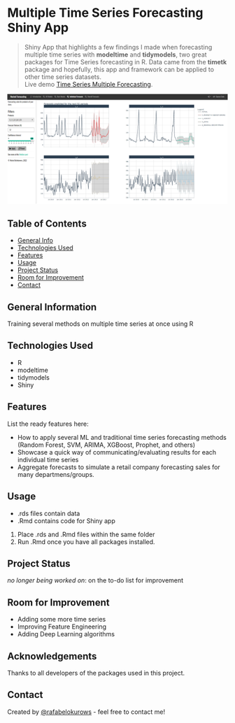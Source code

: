 # Multiple Time Series Forecasting Shiny App
> Shiny App that highlights a few findings I made when forecasting multiple time series with **modeltime** and **tidymodels**, two great packages for Time Series forecasting in R. Data came from the **timetk** package and hopefully, this app and framework can be applied to other time series datasets.  
> Live demo [Time Series Multiple Forecasting](https://rafabelokurows.shinyapps.io/TimeSeriesPrediction/?_ga=2.257207563.1444425787.1641832992-1085722634.1641321539).
<img src="https://github.com/rafabelokurows/TimeSeriesForecastingApp/blob/master/forecasting.png">

## Table of Contents
* [General Info](#general-information)
* [Technologies Used](#technologies-used)
* [Features](#features)
* [Usage](#usage)
* [Project Status](#project-status)
* [Room for Improvement](#room-for-improvement)
* [Contact](#contact)
<!--* [Screenshots](#screenshots)-->
<!--* [Setup](#setup)-->
## General Information
Training several methods on multiple time series at once using R

## Technologies Used
- R
- modeltime
- tidymodels
- Shiny

## Features
List the ready features here:
- How to apply several ML and traditional time series forecasting methods (Random Forest, SVM, ARIMA, XGBoost, Prophet, and others)
- Showcase a quick way of communicating/evaluating results for each individual time series
- Aggregate forecasts to simulate a retail company forecasting sales for many departmens/groups.

<!--## Screenshots
<>![Example screenshot](./img/screenshot.png) -->
## Usage
* .rds files contain data
* .Rmd contains code for Shiny app
  
1. Place .rds and .Rmd files within the same folder
2. Run .Rmd once you have all packages installed.

## Project Status
_no longer being worked on_: on the to-do list for improvement

## Room for Improvement
- Adding some more time series
- Improving Feature Engineering
- Adding Deep Learning algorithms


## Acknowledgements
Thanks to all developers of the packages used in this project.

## Contact
Created by [@rafabelokurows](https://rafabelokurows.github.io/) - feel free to contact me!
